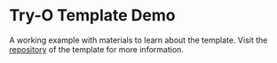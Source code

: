 # Try-O Template Demo

A working example with materials to learn about the template.
Visit the [repository](https://github.com/toucansites/try-o-template) of the template for more information.